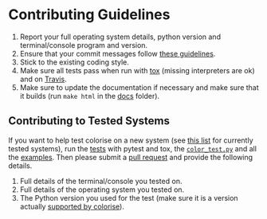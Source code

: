 # Contributing Guidelines

1. Report your full operating system details, python version and
   terminal/console program and version.
2. Ensure that your commit messages follow [these
   guidelines](https://tbaggery.com/2008/04/19/a-note-about-git-commit-messages.html).
3. Stick to the existing coding style.
4. Make sure all tests pass when run with
   [tox](https://tox.readthedocs.io/en/latest/) (missing interpreters are ok)
   and on [Travis](https://travis-ci.org/MisanthropicBit/colorise).
5. Make sure to update the documentation if necessary and make sure that it
   builds (run `make html` in the [docs](/docs) folder).

## Contributing to Tested Systems

If you want to help test colorise on a new system (see [this
list](https://colorise.readthedocs.io/en/latest/tested_systems.html) for
currently tested systems), run the [tests](/tests) with pytest and tox, the
[`color_test.py`](/color_test.py) and all the [examples](/examples). Then please
submit a [pull request](https://github.com/MisanthropicBit/colorise/pulls) and
provide the following details.

1. Full details of the terminal/console you tested on.
2. Full details of the operating system you tested on.
3. The Python version you used for the test (make sure it is a version actually
   [supported by colorise](https://pypi.org/project/colorise/)).
